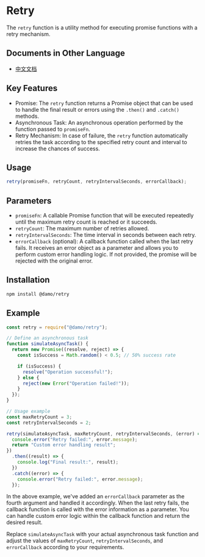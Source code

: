 # Retry

The `retry` function is a utility method for executing promise functions with a retry mechanism.

## Documents in Other Language

- [中文文档](./README-zh.md)

## Key Features

- Promise: The `retry` function returns a Promise object that can be used to handle the final result or errors using the `.then()` and `.catch()` methods.
- Asynchronous Task: An asynchronous operation performed by the function passed to `promiseFn`.
- Retry Mechanism: In case of failure, the `retry` function automatically retries the task according to the specified retry count and interval to increase the chances of success.

## Usage

```javascript
retry(promiseFn, retryCount, retryIntervalSeconds, errorCallback);
```

## Parameters

- `promiseFn`: A callable Promise function that will be executed repeatedly until the maximum retry count is reached or it succeeds.
- `retryCount`: The maximum number of retries allowed.
- `retryIntervalSeconds`: The time interval in seconds between each retry.
- `errorCallback` (optional): A callback function called when the last retry fails. It receives an error object as a parameter and allows you to perform custom error handling logic. If not provided, the promise will be rejected with the original error.

## Installation

```sh
npm install @damo/retry
```

## Example

```javascript
const retry = require("@damo/retry");

// Define an asynchronous task
function simulateAsyncTask() {
  return new Promise((resolve, reject) => {
    const isSuccess = Math.random() < 0.5; // 50% success rate

    if (isSuccess) {
      resolve("Operation successful!");
    } else {
      reject(new Error("Operation failed!"));
    }
  });
}

// Usage example
const maxRetryCount = 3;
const retryIntervalSeconds = 2;

retry(simulateAsyncTask, maxRetryCount, retryIntervalSeconds, (error) => {
  console.error("Retry failed:", error.message);
  return "Custom error handling result";
})
  .then((result) => {
    console.log("Final result:", result);
  })
  .catch((error) => {
    console.error("Retry failed:", error.message);
  });
```

In the above example, we've added an `errorCallback` parameter as the fourth argument and handled it accordingly. When the last retry fails, the callback function is called with the error information as a parameter. You can handle custom error logic within the callback function and return the desired result.

Replace `simulateAsyncTask` with your actual asynchronous task function and adjust the values of `maxRetryCount`, `retryIntervalSeconds`, and `errorCallback` according to your requirements.
